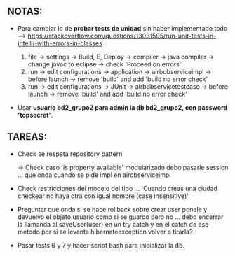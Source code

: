 ## NOTAS:

* Para cambiar lo de **probar tests de unidad** sin haber implementado todo 
	--> https://stackoverflow.com/questions/13031595/run-unit-tests-in-intellij-with-errors-in-classes 
	1. file -> settings -> Build, E, Deploy -> compiler -> java compiler -> change javac to eclipse -> check 'Proceed on errors'
	2. run -> edit configurations -> application -> airbdbserviceimpl -> before launch -> remove 'build' and add 'build no error check'
	3. run -> edit configurations -> JUnit -> airbdbservicetestcase -> before launch -> remove 'build' and add 'build no error check'	

* Usar __usuario bd2_grupo2 para admin la db bd2_grupo2, con password 'topsecret'__.

## TAREAS:

* Check se respeta repository pattern

	-> Check caso 'is property available' modularizado debo pasarle session ... que onda cuando se pide impl en airdbserviceimpl

* Check restricciones del modelo del tipo ... 'Cuando creas una ciudad checkear no haya otra con igual nombre (case insensitive)'

* Preguntar que onda si se hace rollback sobre crear user ponele y devuelvo el objeto usuario como si se guardo pero no ... debo encerrar la llamanda al saveUser(user) en un try catch y en el catch de ese metodo por si se levanta hibernateexception volver a tirarla?

* Pasar tests 6 y 7 y hacer script bash para inicializar la db.

